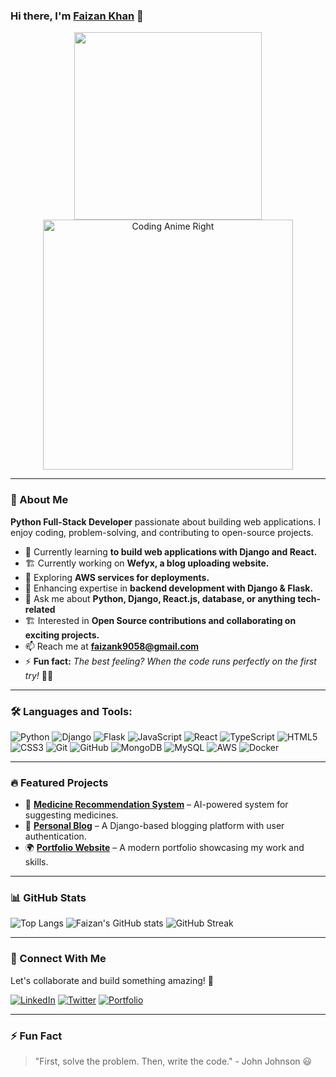 ### Hi there, I'm [Faizan Khan](https://github.com/faizancodex) 👋

<p align="center">
<img src="https://media.giphy.com/media/w1OBpBd7kJqHrJnJ13/giphy.gif" width="300px">

  <img src="https://media.giphy.com/media/qgQUggAC3Pfv687qPC/giphy.gif" width="400" alt="Coding Anime Right">
</p>


---

### 🚀 About Me

**Python Full-Stack Developer** passionate about building web applications. I enjoy coding, problem-solving, and contributing to open-source projects.

- 🔭 Currently learning **to build web applications with Django and React.**
- 🏗️ Currently working on **Wefyx, a blog uploading website.**  
- 🌱 Exploring **AWS services for deployments.**  
- 🔧 Enhancing expertise in **backend development with Django & Flask.**
- 💬 Ask me about **Python, Django, React.js, database, or anything tech-related**
- 🏗️ Interested in **Open Source contributions and collaborating on exciting projects.**  
- 📫 Reach me at **faizank9058@gmail.com**
- ⚡ **Fun fact:** *The best feeling? When the code runs perfectly on the first try!* 🎉🔥

---

### 🛠️ Languages and Tools:

![Python](https://img.shields.io/badge/Python-3776AB?style=for-the-badge&logo=python&logoColor=white)
![Django](https://img.shields.io/badge/Django-092E20?style=for-the-badge&logo=django&logoColor=white)
![Flask](https://img.shields.io/badge/Flask-000000?style=for-the-badge&logo=flask&logoColor=white)
![JavaScript](https://img.shields.io/badge/JavaScript-F7DF1E?style=for-the-badge&logo=javascript&logoColor=black)
![React](https://img.shields.io/badge/React-20232A?style=for-the-badge&logo=react&logoColor=61DAFB)
![TypeScript](https://img.shields.io/badge/TypeScript-3178C6?style=for-the-badge&logo=typescript&logoColor=white)
![HTML5](https://img.shields.io/badge/HTML5-E34F26?style=for-the-badge&logo=html5&logoColor=white)
![CSS3](https://img.shields.io/badge/CSS3-1572B6?style=for-the-badge&logo=css3&logoColor=white)
![Git](https://img.shields.io/badge/Git-F05032?style=for-the-badge&logo=git&logoColor=white)
![GitHub](https://img.shields.io/badge/GitHub-181717?style=for-the-badge&logo=github&logoColor=white)
![MongoDB](https://img.shields.io/badge/MongoDB-47A248?style=for-the-badge&logo=mongodb&logoColor=white)
![MySQL](https://img.shields.io/badge/MySQL-4479A1?style=for-the-badge&logo=mysql&logoColor=white)
![AWS](https://img.shields.io/badge/AWS-232F3E?style=for-the-badge&logo=amazon-aws&logoColor=white)
![Docker](https://img.shields.io/badge/Docker-2496ED?style=for-the-badge&logo=docker&logoColor=white)

---

### 🔥 Featured Projects

- 🚀 **[Medicine Recommendation System](https://github.com/FaizanKhan/med-recommend)** – AI-powered system for suggesting medicines.  
- 📖 **[Personal Blog](https://github.com/FaizanKhan/blog-platform)** – A Django-based blogging platform with user authentication.
- 🌍 **[Portfolio Website](https://faizankhan.dev)** – A modern portfolio showcasing my work and skills.

---

### 📊 GitHub Stats

![Top Langs](https://github-readme-stats.vercel.app/api/top-langs/?username=faizancodex&layout=compact&theme=light)
![Faizan's GitHub stats](https://github-readme-stats.vercel.app/api?username=faizancodex&show_icons=true&theme=light)
![GitHub Streak](https://github-readme-streak-stats.herokuapp.com/?user=faizancodex&theme=light)



---

### 🚀 Connect With Me

Let's collaborate and build something amazing! 🚀

[![LinkedIn](https://img.shields.io/badge/LinkedIn-0A66C2?style=for-the-badge&logo=linkedin&logoColor=white)](https://www.linkedin.com/in/faizan-khan-84b640264/)
[![Twitter](https://img.shields.io/badge/Twitter-1DA1F2?style=for-the-badge&logo=twitter&logoColor=white)](https://x.com/FaizanKhan35077)
[![Portfolio](https://img.shields.io/badge/Portfolio-000?style=for-the-badge&logo=vercel&logoColor=white)](https://faizan.icu)

---

### ⚡ Fun Fact

> "First, solve the problem. Then, write the code." - John Johnson 😃
